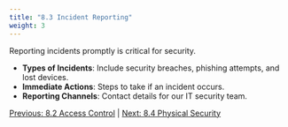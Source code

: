 ```yaml
---
title: "8.3 Incident Reporting"
weight: 3
---
```


Reporting incidents promptly is critical for security.

- **Types of Incidents**: Include security breaches, phishing attempts, and lost devices.
- **Immediate Actions**: Steps to take if an incident occurs.
- **Reporting Channels**: Contact details for our IT security team.

[Previous: 8.2 Access Control](/handbook/security-and-compliance/access-control/) | [Next: 8.4 Physical Security](/handbook/security-and-compliance/physical-security/)
